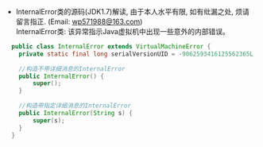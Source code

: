 * InternalError类的源码(JDK1.7)解读, 由于本人水平有限, 如有纰漏之处, 烦请留言指正. (Email: wp571988@163.com)      
  InternalError类: 该异常指示Java虚拟机中出现一些意外的内部错误。
  
```java
  public class InternalError extends VirtualMachineError {
    private static final long serialVersionUID = -9062593416125562365L;
    
    //构造不带详细消息的InternalError
    public InternalError() {
        super();
    }
    
    //构造带指定详细消息的InternalError
    public InternalError(String s) {
        super(s);
    }
  }
```
